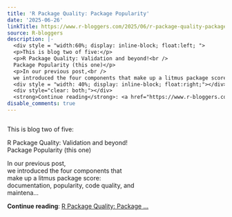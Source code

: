 ```yaml
---
title: 'R Package Quality: Package Popularity'
date: '2025-06-26'
linkTitle: https://www.r-bloggers.com/2025/06/r-package-quality-package-popularity/
source: R-bloggers
description: |-
  <div style = "width:60%; display: inline-block; float:left; ">
  <p>This is blog two of five:</p>
  <p>R Package Quality: Validation and beyond!<br />
  Package Popularity (this one)</p>
  <p>In our previous post,<br />
  we introduced the four components that make up a litmus package score: documentation, popularity, code quality, and maintena...</p></div>
  <div style = "width: 40%; display: inline-block; float:right;"></div>
  <div style="clear: both;"></div>
  <strong>Continue reading</strong>: <a href="https://www.r-bloggers.com/2025/06/r-package-quality-package-popularity/">R Package Quality: Package ...
disable_comments: true
---
```

<div style = "width:60%; display: inline-block; float:left; ">
<p>This is blog two of five:</p>
<p>R Package Quality: Validation and beyond!<br />
Package Popularity (this one)</p>
<p>In our previous post,<br />
we introduced the four components that make up a litmus package score: documentation, popularity, code quality, and maintena...</p></div>
<div style = "width: 40%; display: inline-block; float:right;"></div>
<div style="clear: both;"></div>
<strong>Continue reading</strong>: <a href="https://www.r-bloggers.com/2025/06/r-package-quality-package-popularity/">R Package Quality: Package ...